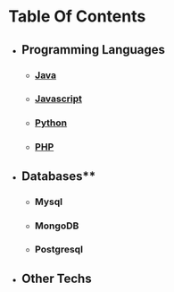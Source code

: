 
# Table Of Contents
- ## Programming Languages    
  - ### [Java](https://srimuthurajesh.github.io/Tech-Notes/Java/)    
  - ### [Javascript](https://srimuthurajesh.github.io/Tech-Notes/Java%20script/)  
  - ### [Python](https://srimuthurajesh.github.io/Tech-Notes/Python/)  
  - ### [PHP](https://srimuthurajesh.github.io/Tech-Notes/PHP/)  
- ## Databases**    
  - ### Mysql  
  - ### MongoDB  
  - ### Postgresql    
- ## Other Techs  
